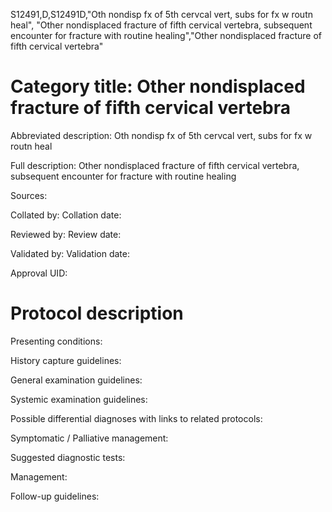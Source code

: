 S12491,D,S12491D,"Oth nondisp fx of 5th cervcal vert, subs for fx w routn heal", "Other nondisplaced fracture of fifth cervical vertebra, subsequent encounter for fracture with routine healing","Other nondisplaced fracture of fifth cervical vertebra"
# Category title: Other nondisplaced fracture of fifth cervical vertebra

Abbreviated description: Oth nondisp fx of 5th cervcal vert, subs for fx w routn heal

Full description: Other nondisplaced fracture of fifth cervical vertebra, subsequent encounter for fracture with routine healing

Sources:

Collated by:
Collation date:

Reviewed by:
Review date:

Validated by:
Validation date:

Approval UID:

# Protocol description

Presenting conditions:

History capture guidelines:

General examination guidelines:

Systemic examination guidelines:

Possible differential diagnoses with links to related protocols:

Symptomatic / Palliative management:

Suggested diagnostic tests:

Management:

Follow-up guidelines:

